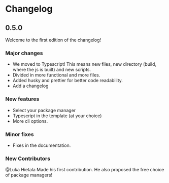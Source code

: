 # Changelog

## 0.5.0

Welcome to the first edition of the changelog!

### Major changes

- We moved to Typescript! This means new files, new directory (build, where the js is built) and new scripts.
- Divided in more functional and more files.
- Added husky and prettier for better code readability.
- Add a changelog

### New features

- Select your package manager
- Typescript in the template (at your choice)
- More cli options.

### Minor fixes

- Fixes in the documentation.

### New Contributors

@Luka Hietala Made his first contribution. He also proposed the free choice of package managers!